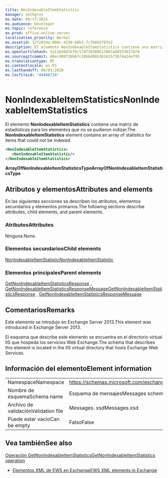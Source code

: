 ```yaml
---
title: NonIndexableItemStatistics
manager: sethgros
ms.date: 09/17/2015
ms.audience: Developer
ms.topic: reference
ms.prod: office-online-server
localization_priority: Normal
ms.assetid: 12f2934a-008c-4236-b8b3-7c7b6b5707e2
description: El elemento NonIndexableItemStatistics contiene una matriz de estadísticas para los elementos que no se pudieron indizar.
ms.openlocfilehash: 5a11bd4d7ef0c574f26580613063a885530176f9
ms.sourcegitcommit: 88ec988f2bb67c1866d06b361615f3674a24e795
ms.translationtype: MT
ms.contentlocale: es-ES
ms.lasthandoff: 06/03/2020
ms.locfileid: "44466734"
---
```

# <a name="nonindexableitemstatistics"></a><span data-ttu-id="95c4a-103">NonIndexableItemStatistics</span><span class="sxs-lookup"><span data-stu-id="95c4a-103">NonIndexableItemStatistics</span></span>

<span data-ttu-id="95c4a-104">El elemento **NonIndexableItemStatistics** contiene una matriz de estadísticas para los elementos que no se pudieron indizar.</span><span class="sxs-lookup"><span data-stu-id="95c4a-104">The **NonIndexableItemStatistics** element contains an array of statistics for items that could not be indexed.</span></span> 
  
```XML
<NonIndexableItemStatistics>
   <NonIndexableItemStatistic/>
</NonIndexableItemStatistics>
```

 <span data-ttu-id="95c4a-105">**ArrayOfNonIndexableItemStatisticsType**</span><span class="sxs-lookup"><span data-stu-id="95c4a-105">**ArrayOfNonIndexableItemStatisticsType**</span></span>
## <a name="attributes-and-elements"></a><span data-ttu-id="95c4a-106">Atributos y elementos</span><span class="sxs-lookup"><span data-stu-id="95c4a-106">Attributes and elements</span></span>

<span data-ttu-id="95c4a-107">En las siguientes secciones se describen los atributos, elementos secundarios y elementos primarios.</span><span class="sxs-lookup"><span data-stu-id="95c4a-107">The following sections describe attributes, child elements, and parent elements.</span></span>
  
### <a name="attributes"></a><span data-ttu-id="95c4a-108">Atributos</span><span class="sxs-lookup"><span data-stu-id="95c4a-108">Attributes</span></span>

<span data-ttu-id="95c4a-109">Ninguna.</span><span class="sxs-lookup"><span data-stu-id="95c4a-109">None.</span></span>
  
### <a name="child-elements"></a><span data-ttu-id="95c4a-110">Elementos secundarios</span><span class="sxs-lookup"><span data-stu-id="95c4a-110">Child elements</span></span>

[<span data-ttu-id="95c4a-111">NonIndexableItemStatistic</span><span class="sxs-lookup"><span data-stu-id="95c4a-111">NonIndexableItemStatistic</span></span>](nonindexableitemstatistic.md)
  
### <a name="parent-elements"></a><span data-ttu-id="95c4a-112">Elementos principales</span><span class="sxs-lookup"><span data-stu-id="95c4a-112">Parent elements</span></span>

<span data-ttu-id="95c4a-113">[GetNonIndexableItemStatisticsResponse](getnonindexableitemstatisticsresponse.md) , [GetNonIndexableItemStatisticsResponseMessage](getnonindexableitemstatisticsresponsemessage.md)</span><span class="sxs-lookup"><span data-stu-id="95c4a-113">[GetNonIndexableItemStatisticsResponse](getnonindexableitemstatisticsresponse.md) , [GetNonIndexableItemStatisticsResponseMessage](getnonindexableitemstatisticsresponsemessage.md)</span></span>
  
## <a name="remarks"></a><span data-ttu-id="95c4a-114">Comentarios</span><span class="sxs-lookup"><span data-stu-id="95c4a-114">Remarks</span></span>

<span data-ttu-id="95c4a-115">Este elemento se introdujo en Exchange Server 2013.</span><span class="sxs-lookup"><span data-stu-id="95c4a-115">This element was introduced in Exchange Server 2013.</span></span>
  
<span data-ttu-id="95c4a-116">El esquema que describe este elemento se encuentra en el directorio virtual IIS que hospeda los servicios Web Exchange.</span><span class="sxs-lookup"><span data-stu-id="95c4a-116">The schema that describes this element is located in the IIS virtual directory that hosts Exchange Web Services.</span></span>
  
## <a name="element-information"></a><span data-ttu-id="95c4a-117">Información del elemento</span><span class="sxs-lookup"><span data-stu-id="95c4a-117">Element information</span></span>

|||
|:-----|:-----|
|<span data-ttu-id="95c4a-118">Namespace</span><span class="sxs-lookup"><span data-stu-id="95c4a-118">Namespace</span></span>  <br/> |https://schemas.microsoft.com/exchange/services/2006/messages  <br/> |
|<span data-ttu-id="95c4a-119">Nombre de esquema</span><span class="sxs-lookup"><span data-stu-id="95c4a-119">Schema name</span></span>  <br/> |<span data-ttu-id="95c4a-120">Esquema de mensajes</span><span class="sxs-lookup"><span data-stu-id="95c4a-120">Messages schema</span></span>  <br/> |
|<span data-ttu-id="95c4a-121">Archivo de validación</span><span class="sxs-lookup"><span data-stu-id="95c4a-121">Validation file</span></span>  <br/> |<span data-ttu-id="95c4a-122">Messages. xsd</span><span class="sxs-lookup"><span data-stu-id="95c4a-122">Messages.xsd</span></span>  <br/> |
|<span data-ttu-id="95c4a-123">Puede estar vacío</span><span class="sxs-lookup"><span data-stu-id="95c4a-123">Can be empty</span></span>  <br/> |<span data-ttu-id="95c4a-124">Falso</span><span class="sxs-lookup"><span data-stu-id="95c4a-124">False</span></span>  <br/> |
   
## <a name="see-also"></a><span data-ttu-id="95c4a-125">Vea también</span><span class="sxs-lookup"><span data-stu-id="95c4a-125">See also</span></span>



[<span data-ttu-id="95c4a-126">Operación GetNonIndexableItemStatistics</span><span class="sxs-lookup"><span data-stu-id="95c4a-126">GetNonIndexableItemStatistics operation</span></span>](getnonindexableitemstatistics-operation.md)


- [<span data-ttu-id="95c4a-127">Elementos XML de EWS en Exchange</span><span class="sxs-lookup"><span data-stu-id="95c4a-127">EWS XML elements in Exchange</span></span>](ews-xml-elements-in-exchange.md)

